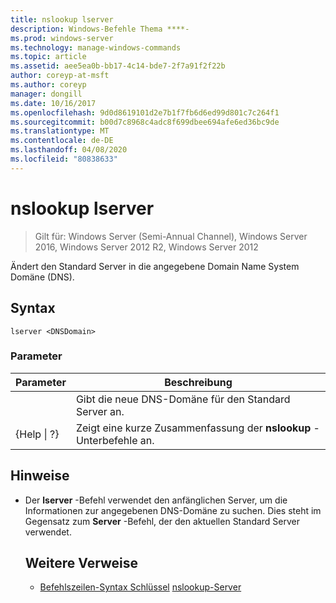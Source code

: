 ```yaml
---
title: nslookup lserver
description: Windows-Befehle Thema ****-
ms.prod: windows-server
ms.technology: manage-windows-commands
ms.topic: article
ms.assetid: aee5ea0b-bb17-4c14-bde7-2f7a91f2f22b
author: coreyp-at-msft
ms.author: coreyp
manager: dongill
ms.date: 10/16/2017
ms.openlocfilehash: 9d0d8619101d2e7b1f7fb6d6ed99d801c7c264f1
ms.sourcegitcommit: b00d7c8968c4adc8f699dbee694afe6ed36bc9de
ms.translationtype: MT
ms.contentlocale: de-DE
ms.lasthandoff: 04/08/2020
ms.locfileid: "80838633"
---
```

# <a name="nslookup-lserver"></a>nslookup lserver

>Gilt für: Windows Server (Semi-Annual Channel), Windows Server 2016, Windows Server 2012 R2, Windows Server 2012

Ändert den Standard Server in die angegebene Domain Name System Domäne (DNS).
## <a name="syntax"></a>Syntax
```
lserver <DNSDomain> 
```
### <a name="parameters"></a>Parameter

|    Parameter    |                      Beschreibung                      |
|-----------------|-------------------------------------------------------|
|   <DNSDomain>   | Gibt die neue DNS-Domäne für den Standard Server an.  |
| {Help &#124; ?} | Zeigt eine kurze Zusammenfassung der **nslookup** -Unterbefehle an. |

## <a name="remarks"></a>Hinweise
- Der **lserver** -Befehl verwendet den anfänglichen Server, um die Informationen zur angegebenen DNS-Domäne zu suchen. Dies steht im Gegensatz zum **Server** -Befehl, der den aktuellen Standard Server verwendet.
  ## <a name="additional-references"></a>Weitere Verweise
  - [Befehlszeilen-Syntax Schlüssel](command-line-syntax-key.md)
  [nslookup-Server](nslookup-server.md)
